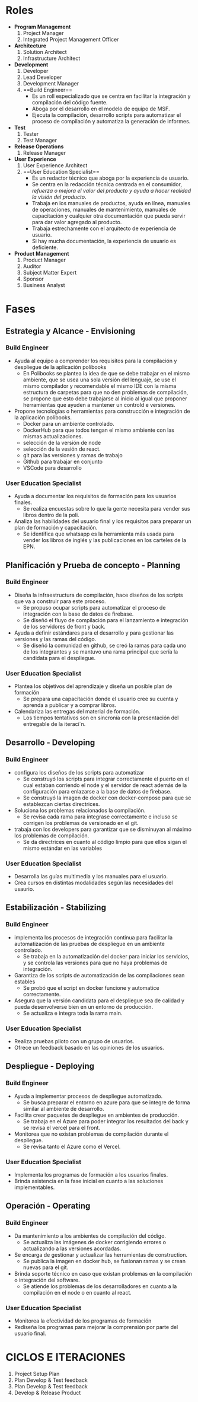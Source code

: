# Roles
- **Program Management**
	1. Project Manager
	2. Integrated Project Management Officer
- **Architecture**
	1. Solution Architect
	2. Infrastructure Architect
- **Development**
	1. Developer
	2. Lead Developer
	3. Development Manager
	4. ==Build Engineer==
		- Es un roll especializado que se centra en facilitar la integración y compilación del código fuente.
		- Aboga por el desarrollo en el modelo de equipo de MSF.
		- Ejecuta la compilación, desarrollo scripts para automatizar el proceso de compilación y automatiza la generación de informes.
- **Test**
	1. Tester
	2. Test Manager
- **Release Operations**
	1. Release Manager
- **User Experience**
	1. User Experience Architect
	2. ==User Education Specialist==
		- Es un redactor técnico que aboga por la experiencia de usuario.
		- Se centra en la redacción técnica centrada en el consumidor, *refuerza o mejora el valor del producto y ayuda a hacer realidad la visión del producto*.
		- Trabaja en los manuales de productos, ayuda en línea, manuales de operaciones, manuales de mantenimiento, manuales de capacitación y cualquier otra documentación que pueda servir para dar valor agregado al producto.
		- Trabaja estrechamente con el arquitecto de experiencia de usuario.
		- Si hay mucha documentación, la experiencia de usuario es deficiente.
- **Product Management**
	1. Product Manager
	2. Auditor
	3. Subject Matter Expert
	4. Sponsor
	5. Business Analyst

# Fases
## Estrategia y Alcance - Envisioning
### Build Engineer
- Ayuda al equipo a comprender los requisitos para la compilación y despliegue de la aplicación polibooks
	- En Polibooks se plantea la idea de que se debe trabajar en el mismo ambiente, que se usea una sola versión del lenguaje, se use el mismo compilador y recomendable el mismo IDE con la misma estructura de carpetas para que no den problemas de compilación, se propone que esto debe trabajarse al inicio al igual que proponer herramientas que ayuden a mantener un controld e versiones.
- Propone tecnologías o herramientas para construcción e integración de la aplicación polibooks.
	- Docker para un ambiente controlado.
	- DockerHub para que todos tengan el mismo ambiente con las mismas actualizaciones.
	- selección de la versión de node
	- selección de la vesión de react.
	- git para las versiones y ramas de trabajo
	- Github para trabajar en conjunto
	- VSCode para desarrollo
### User Education Specialist
- Ayuda a documentar los requisitos de formación para los usuarios finales.
	- Se realiza encuestas sobre lo que la gente necesita para vender sus libros dentro de la poli.
- Analiza las habilidades del usuario final y los requisitos para preparar un plan de formación y capacitación.
	- Se identifica que whatsapp es la herramienta más usada para vender los libros de inglés y las publicaciones en los carteles de la EPN.
## Planificación y Prueba de concepto - Planning
### Build Engineer
- Diseña la infraestructura de compilación, hace diseños de los scripts que va a construir para este proceso.
	- Se propuso ocupar scripts para automatizar el proceso de integración con la base de datos de firebase.
	- Se diseñó el fluyo de compilación para el lanzamiento e integración de los servidores de front y back.
- Ayuda a definir estándares para el desarrollo y para gestionar las versiones y las ramas del código.
	- Se diseñó la comunidad en github, se creó la ramas para cada uno de los integrantes y se mantuvo una rama principal que sería la candidata para el despliegue.
### User Education Specialist
- Plantea los objetivos del aprendizaje y diseña un posible plan de formación
	- Se prepara una capacitación donde el usuario cree su cuenta y aprenda a publicar y a comprar libros.
- Calendariza las entregas del material de formación.
	- Los tiempos tentativos son en sincronía con la presentación del entregable de la iteraci´n.
## Desarrollo - Developing
### Build Engineer
- configura los diseños de los scripts para automatizar
	- Se construyó los scripts para integrar correctamente el puerto en el cual estaban corriendo el node y el servidor de react además de la configuración para enlazarse a la base de datos de firebase.
	- Se construyó la imagen de docker con docker-compose para que se establezcan ciertas directrices.
- Soluciona los problemas relacionados la compilación.
	- Se revisa cada rama para integrase correctamente e incluso se corrigen los problemas de versionado en el git.
- trabaja con los developers para garantizar que se disminuyan al máximo los problemas de compilación.
	- Se da directrices en cuanto al código limpio para que ellos sigan el mismo estándar en las variables 
### User Education Specialist
- Desarrolla las guías multimedia y los manuales para el usuario.
- Crea cursos en distintas modalidades según las necesidades del usaurio.
## Estabilización - Stabilizing
### Build Engineer
- implementa los procesos de integración continua para facilitar la automatización de las pruebas de despliegue en un ambiente controlado.
	- Se trabaja en la automatización del docker para iniciar los servicios, y se controla las versiones para que no haya problemas de integración.
- Garantiza de los scripts de automatización de las compilaciones sean estables
	- Se probó que el script en docker funcione y automatice correctamente.
- Asegura que la versión candidata para el despliegue sea de calidad y pueda desenvolverse bien en un entorno de producción.
	- Se actualiza e integra toda la rama main.
### User Education Specialist
- Realiza pruebas piloto con un grupo de usuarios.
- Ofrece un feedback basado en las opiniones de los usuarios.
## Despliegue - Deploying
### Build Engineer
- Ayuda a implementar procesos de despliegue automatizado.
	- Se busca preparar el entorno en azure para que se integre de forma similar al ambiente de desarrollo.
- Facilita crear paquetes de despliegue en ambientes de producción.
	- Se trabaja en el Azure para poder integrar los resultados del back y se revisa el vercel para el front.
- Monitorea que no existan problemas de compilación durante el despliegue.
	- Se revisa tanto el Azure como el Vercel.
### User Education Specialist
- Implementa los programas de formación a los usuarios finales.
- Brinda asistencia en la fase inicial en cuanto a las soluciones implementables.
## Operación - Operating
### Build Engineer
- Da mantenimiento a los ambientes de compilación del código.
	- Se actualiza las imágenes de docker corrigiendo errores o actualizando a las versiones acordadas.
- Se encarga de gestionar y actualizar las herramientas de construction.
	- Se publica la imagen en docker hub, se fusionan ramas y se crean nuevas para el git.
- Brinda soporte técnico en caso que existan problemas en la compilación o integración del software.
	- Se atiende los problemas de los desarrolladores en cuanto a la compilación en el node o en cuanto al react.
### User Education Specialist
- Monitorea la efectividad de los programas de formación
- Rediseña los programas para mejorar la comprensión por parte del usuario final.
# CICLOS E ITERACIONES
1. Project Setup Plan
2. Plan Develop & Test feedback
3. Plan Develop & Test feedback
4. Develop & Release Product
